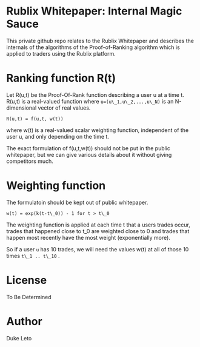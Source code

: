 # Rublix Whitepaper: Internal Magic Sauce

This private github repo relates to the Rublix Whitepaper and describes the
internals of the algorithms of the Proof-of-Ranking algorithm which is applied
to traders using the Rublix platform.

# Ranking function R(t)

Let R(u,t) be the Proof-Of-Rank function describing a user u at a time t.
R(u,t) is a real-valued function where `u=(u\_1,u\_2,...,u\_N)` is an
N-dimensional vector of real values.

    R(u,t) = f(u,t, w(t))

where w(t) is a real-valued scalar weighting function, independent of the user u, and only
depending on the time t.

The exact formulation of f(u,t,w(t)) should not be put in the public whitepaper, but we can
give various details about it without giving competitors much.

# Weighting function

The formulatoin should be kept out of public whitepaper.

    w(t) = exp(k(t-t\_0)) - 1 for t > t\_0

The weighting function is applied at each time t that a users trades occur, trades that
happened close to t\_0 are weighted close to 0 and trades that happen most recently have
the most weight (exponentially more).

So if a user `u` has 10 trades, we will need the values w(t) at all of those 10
times `t\_1 .. t\_10` .

# License

To Be Determined

# Author

Duke Leto
